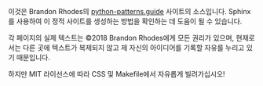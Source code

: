 이것은 Brandon Rhodes의 [python-patterns.guide](http://python-patterns.guide/) 사이트의 소스입니다.
Sphinx를 사용하여 이 정적 사이트를 생성하는 방법을 확인하는 데 도움이 될 수 있습니다.

각 페이지의 실제 텍스트는 ©2018 Brandon Rhodes에게 모든 권리가 있으며,
현재로서는 다른 곳에 텍스트가 복제되지 않고 제 자신의 아이디어를 기록할 자유를 누리고 있기 때문입니다.

하지만 MIT 라이선스에 따라 CSS 및 Makefile에서 자유롭게 빌려가십시오!
